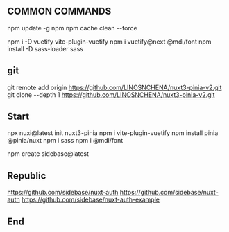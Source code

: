 ## COMMON COMMANDS

npm update -g npm
npm cache clean --force

npm i -D vuetify vite-plugin-vuetify
npm i vuetify@next @mdi/font
npm install -D sass-loader sass

## git

git remote add origin https://github.com/LINOSNCHENA/nuxt3-pinia-v2.git
git clone --depth 1 https://github.com/LINOSNCHENA/nuxt3-pinia-v2.git

## Start

npx nuxi@latest init nuxt3-pinia
npm i vite-plugin-vuetify
npm install pinia @pinia/nuxt
npm i sass
npm i @mdi/font

npm create sidebase@latest

## Republic

https://github.com/sidebase/nuxt-auth
https://github.com/sidebase/nuxt-auth
https://github.com/sidebase/nuxt-auth-example

## End
